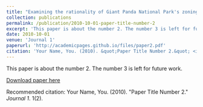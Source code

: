 ```yaml
---
title: "Examining the rationality of Giant Panda National Park's zoning designations and management measures for habitat conservation: Insights from interpretable machine learning methods"
collection: publications
permalink: /publication/2010-10-01-paper-title-number-2
excerpt: 'This paper is about the number 2. The number 3 is left for future work.'
date: 2010-10-01
venue: 'Journal 1'
paperurl: 'http://academicpages.github.io/files/paper2.pdf'
citation: 'Your Name, You. (2010). &quot;Paper Title Number 2.&quot; <i>Journal 1</i>. 1(2).'
---
```

This paper is about the number 2. The number 3 is left for future work.

[Download paper here](http://academicpages.github.io/files/paper2.pdf)

Recommended citation: Your Name, You. (2010). "Paper Title Number 2." <i>Journal 1</i>. 1(2).
